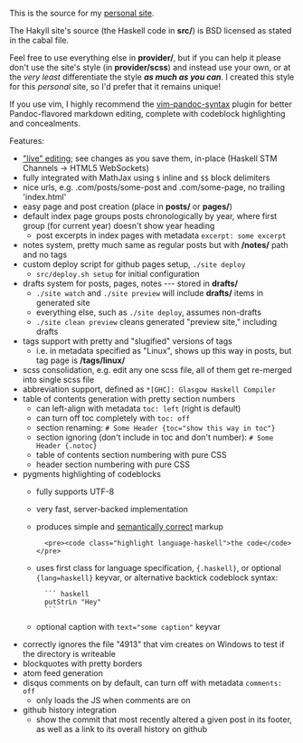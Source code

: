 This is the source for my [personal site](http://blaenkdenum.com).

The Hakyll site's source (the Haskell code in **src/**) is BSD licensed as stated in the cabal file.

Feel free to use everything else in **provider/**, but if you can help it please don't use the site's style (in **provider/scss**) and instead use your own, or at the _very least_ differentiate the style ***as much as you can***. I created this style for this _personal_ site, so I'd prefer that it remains unique!

If you use vim, I highly recommend the [vim-pandoc-syntax](https://github.com/vim-pandoc/vim-pandoc-syntax) plugin for better Pandoc-flavored markdown editing, complete with codeblock highlighting and concealments.

Features:

* ["live" editing](http://blaenkdenum.com/posts/live-editing-with-hakyll/); see changes as you save them, in-place (Haskell STM Channels -> HTML5 WebSockets)
* fully integrated with MathJax using `$` inline and `$$` block delimiters
* nice urls, e.g. .com/posts/some-post and .com/some-page, no trailing 'index.html'
* easy page and post creation (place in **posts/** or **pages/**)
* default index page groups posts chronologically by year, where first group (for current year) doesn't show year heading
  * post excerpts in index pages with metadata `excerpt: some excerpt`
* notes system, pretty much same as regular posts but with **/notes/** path and no tags
* custom deploy script for github pages setup, `./site deploy`
    * `src/deploy.sh setup` for initial configuration
* drafts system for posts, pages, notes --- stored in **drafts/**
    * `./site watch` and `./site preview` will include **drafts/** items in generated site
    * everything else, such as `./site deploy`, assumes non-drafts
    * `./site clean preview` cleans generated "preview site," including drafts
* tags support with pretty and "slugified" versions of tags
    * i.e. in metadata specified as "Linux", shows up this way in posts, but tag page is **/tags/linux/**
* scss consolidation, e.g. edit any one scss file, all of them get re-merged into single scss file
* abbreviation support, defined as `*[GHC]: Glasgow Haskell Compiler`
* table of contents generation with pretty section numbers
    * can left-align with metadata `toc: left` (right is default)
    * can turn off toc completely with `toc: off`
    * section renaming: `# Some Header {toc="show this way in toc"}`
    * section ignoring (don't include in toc and don't number): `# Some Header {.notoc}`
    * table of contents section numbering with pure CSS
    * header section numbering with pure CSS
* pygments highlighting of codeblocks
    * fully supports UTF-8
    * very fast, server-backed implementation
    * produces simple and [semantically correct](http://www.w3.org/TR/html5/grouping-content.html#the-pre-element) markup

            <pre><code class="highlight language-haskell">the code</code></pre>

    * uses first class for language specification, `{.haskell}`, or optional `{lang=haskell}` keyvar, or alternative backtick codeblock syntax:

            ``` haskell
            putStrLn "Hey"
            ```

    * optional caption with `text="some caption"` keyvar
* correctly ignores the file "4913" that vim creates on Windows to test if the directory is writeable
* blockquotes with pretty borders
* atom feed generation
* disqus comments on by default, can turn off with metadata `comments: off`
    * only loads the JS when comments are on
* github history integration
    * show the commit that most recently altered a given post in its footer, as well as a link to its overall history on github
